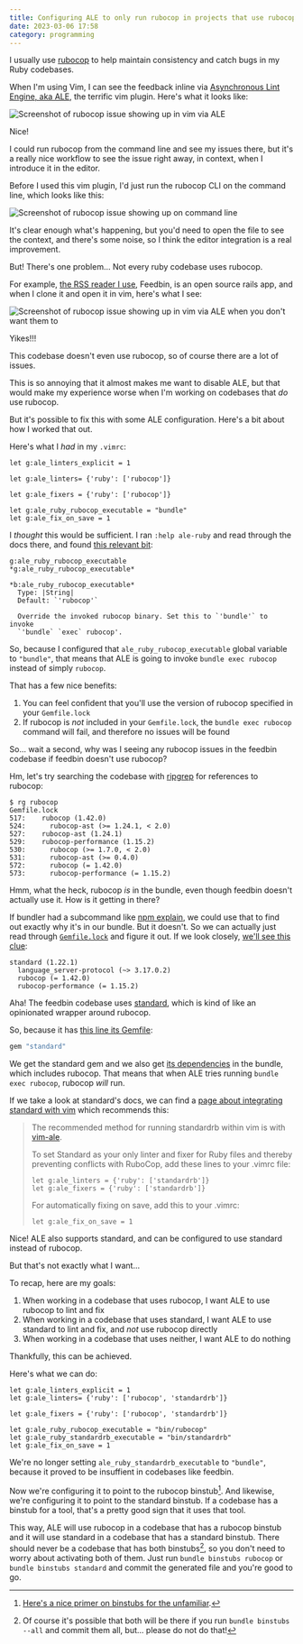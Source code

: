 ```yaml
---
title: Configuring ALE to only run rubocop in projects that use rubocop
date: 2023-03-06 17:58
category: programming
---
```


I usually use [rubocop](https://rubocop.org) to help maintain consistency and catch bugs in my Ruby codebases.

When I'm using Vim, I can see the feedback inline via [Asynchronous Lint Engine, aka ALE](https://github.com/dense-analysis/ale), the terrific vim plugin.
Here's what it looks like:

![Screenshot of rubocop issue showing up in vim via ALE](/img/2023-03-06-ale-rubocop.png)

Nice!

I could run rubocop from the command line and see my issues there, but it's a really nice workflow to see the issue right away, in context, when I introduce it in the editor.

Before I used this vim plugin, I'd just run the rubocop CLI on the command line, which looks like this:

![Screenshot of rubocop issue showing up on command line](/img/2023-03-06-rubocop-at-command-line.png)

It's clear enough what's happening, but you'd need to open the file to see the context, and there's some noise, so I think the editor integration is a real improvement.

But! There's one problem... Not every ruby codebase uses rubocop.

For example, [the RSS reader I use](https://feedbin.com), Feedbin, is an open source rails app, and when I clone it and open it in vim, here's what I see:

![Screenshot of rubocop issue showing up in vim via ALE when you don't want them to](/img/2023-03-06-ale-rubocop-feedbin.png)

Yikes!!!

This codebase doesn't even use rubocop, so of course there are a lot of issues.

This is so annoying that it almost makes me want to disable ALE, but that would make my experience worse when I'm working on codebases that _do_ use rubocop.

But it's possible to fix this with some ALE configuration.
Here's a bit about how I worked that out.

Here's what I _had_ in my `.vimrc`:

```vim
let g:ale_linters_explicit = 1

let g:ale_linters= {'ruby': ['rubocop']}

let g:ale_fixers = {'ruby': ['rubocop']}

let g:ale_ruby_rubocop_executable = "bundle"
let g:ale_fix_on_save = 1
```

I _thought_ this would be sufficient.
I ran `:help ale-ruby` and read through the docs there, and found [this relevant bit](https://github.com/dense-analysis/ale/blob/c8e914604963063b7bb827e9b6f5a6ca741dad60/doc/ale-ruby.txt#L110-L118):

```text
g:ale_ruby_rubocop_executable                   *g:ale_ruby_rubocop_executable*
                                                *b:ale_ruby_rubocop_executable*
  Type: |String|
  Default: `'rubocop'`

  Override the invoked rubocop binary. Set this to `'bundle'` to invoke
  `'bundle` `exec` rubocop'.
```

So, because I configured that `ale_ruby_rubocop_executable` global variable to `"bundle"`, that means that ALE is going to invoke `bundle exec rubocop` instead of simply `rubocop`.

That has a few nice benefits:

1. You can feel confident that you'll use the version of rubocop specified in your `Gemfile.lock`
2. If rubocop is _not_ included in your `Gemfile.lock`, the `bundle exec rubocop` command will fail, and therefore no issues will be found

So... wait a second, why was I seeing any rubocop issues in the feedbin codebase if feedbin doesn't use rubocop?

Hm, let's try searching the codebase with [ripgrep](https://github.com/BurntSushi/ripgrep) for references to rubocop:

```text
$ rg rubocop
Gemfile.lock
517:    rubocop (1.42.0)
524:      rubocop-ast (>= 1.24.1, < 2.0)
527:    rubocop-ast (1.24.1)
529:    rubocop-performance (1.15.2)
530:      rubocop (>= 1.7.0, < 2.0)
531:      rubocop-ast (>= 0.4.0)
572:      rubocop (= 1.42.0)
573:      rubocop-performance (= 1.15.2)
```

Hmm, what the heck, rubocop _is_ in the bundle, even though feedbin doesn't actually use it.
How is it getting in there?

If bundler had a subcommand like [npm explain](https://docs.npmjs.com/cli/v9/commands/npm-explain), we could use that to find out exactly why it's in our bundle.
But it doesn't.
So we can actually just read through [`Gemfile.lock`](https://github.com/feedbin/feedbin/blob/2539161b47c71f7b706514b617855726aafc756e/Gemfile.lock) and figure it out.
If we look closely, [we'll see this clue](https://github.com/feedbin/feedbin/blob/2539161b47c71f7b706514b617855726aafc756e/Gemfile.lock#L570-L573):

```text
standard (1.22.1)
  language_server-protocol (~> 3.17.0.2)
  rubocop (= 1.42.0)
  rubocop-performance (= 1.15.2)
```

Aha! The feedbin codebase uses [standard](https://github.com/testdouble/standard), which is kind of like an opinionated wrapper around rubocop.

So, because it has [this line its Gemfile](https://github.com/feedbin/feedbin/blob/2539161b47c71f7b706514b617855726aafc756e/Gemfile#L94):

```ruby
gem "standard"
```

We get the standard gem and we also get [its dependencies](https://rubygems.org/gems/standard/versions/1.22.1/dependencies) in the bundle, which includes rubocop.
That means that when ALE tries running `bundle exec rubocop`, rubocop _will_ run.

If we take a look at standard's docs, we can find a [page about integrating standard with vim](https://github.com/testdouble/standard/wiki/IDE:-vim) which recommends this:


> The recommended method for running standardrb within vim is with [vim-ale](https://github.com/dense-analysis/ale). 
> 
> To set Standard as your only linter and fixer for Ruby files and thereby preventing conflicts with RuboCop, add these lines to your .vimrc file:
> 
> ```vim
> let g:ale_linters = {'ruby': ['standardrb']}
> let g:ale_fixers = {'ruby': ['standardrb']}
> ```
> 
> For automatically fixing on save, add this to your .vimrc:
> 
> ```vim
> let g:ale_fix_on_save = 1
> ```

Nice! ALE also supports standard, and can be configured to use standard instead of rubocop.

But that's not exactly what I want...

To recap, here are my goals:

1. When working in a codebase that uses rubocop, I want ALE to use rubocop to lint and fix
1. When working in a codebase that uses standard, I want ALE to use standard to lint and fix, and _not_ use rubocop directly
1. When working in a codebase that uses neither, I want ALE to do nothing

Thankfully, this can be achieved.

Here's what we can do:

```vim
let g:ale_linters_explicit = 1
let g:ale_linters= {'ruby': ['rubocop', 'standardrb']}

let g:ale_fixers = {'ruby': ['rubocop', 'standardrb']}

let g:ale_ruby_rubocop_executable = "bin/rubocop"
let g:ale_ruby_standardrb_executable = "bin/standardrb"
let g:ale_fix_on_save = 1
```

We're no longer setting `ale_ruby_standardrb_executable` to `"bundle"`, because it proved to be insuffient in codebases like feedbin.

Now we're configuring it to point to the rubocop binstub[^1].
And likewise, we're configuring it to point to the standard binstub.
If a codebase has a binstub for a tool, that's a pretty good sign that it uses that tool.

[^1]: [Here's a nice primer on binstubs for the unfamiliar](https://github.com/rbenv/rbenv/wiki/Understanding-binstubs).

This way, ALE will use rubocop in a codebase that has a rubocop binstub and it will use standard in a codebase that has a standard binstub.
There should never be a codebase that has both binstubs[^2], so you don't need to worry about activating both of them.
Just run `bundle binstubs rubocop` or `bundle binstubs standard` and commit the generated file and you're good to go.

[^2]: Of course it's possible that both will be there if you run `bundle binstubs --all` and commit them all, but... please do not do that!
